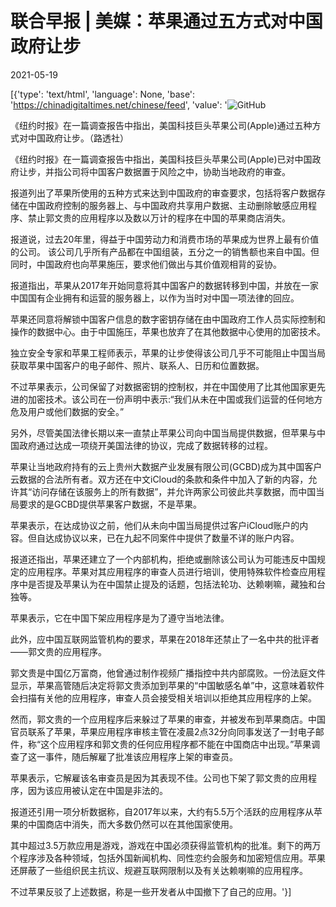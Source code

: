 # 联合早报 | 美媒：苹果通过五方式对中国政府让步

2021-05-19

[{'type': 'text/html', 'language': None, 'base': 'https://chinadigitaltimes.net/chinese/feed', 'value': '![GitHub](https://static.zaobao.com/s3fs-public/styles/article_large_full/public/2021-05/%E8%8B%B9%E6%9E%9Clg.jpg?t.PSTUaxKw3ccChNrEXXAdugu0mAVCin&amp;amp;itok=K3C9MhYG)

《纽约时报》在一篇调查报告中指出，美国科技巨头苹果公司(Apple)通过五种方式对中国政府让步。（路透社）

《纽约时报》在一篇调查报告中指出，美国科技巨头苹果公司(Apple)已对中国政府让步，并指公司将中国客户数据置于风险之中，协助当地政府的审查。

报道列出了苹果所使用的五种方式来达到中国政府的审查要求，包括将客户数据存储在中国政府控制的服务器上、与中国政府共享用户数据、主动删除敏感应用程序、禁止郭文贵的应用程序以及数以万计的程序在中国的苹果商店消失。

报道说，过去20年里，得益于中国劳动力和消费市场的苹果成为世界上最有价值的公司。 该公司几乎所有产品都在中国组装，五分之一的销售额也来自中国。但同时，中国政府也向苹果施压，要求他们做出与其价值观相背的妥协。

报道指出，苹果从2017年开始同意将其中国客户的数据转移到中国，并放在一家中国国有企业拥有和运营的服务器上，以作为当时对中国一项法律的回应。

苹果还同意将解锁中国客户信息的数字密钥存储在由中国政府工作人员实际控制和操作的数据中心。由于中国施压，苹果也放弃了在其他数据中心使用的加密技术。

独立安全专家和苹果工程师表示，苹果的让步使得该公司几乎不可能阻止中国当局获取苹果中国客户的电子邮件、照片、联系人、日历和位置数据。

不过苹果表示，公司保留了对数据密钥的控制权，并在中国使用了比其他国家更先进的加密技术。该公司在一份声明中表示:“我们从未在中国或我们运营的任何地方危及用户或他们数据的安全。”

另外，尽管美国法律长期以来一直禁止苹果公司向中国当局提供数据，但苹果与中国政府通过达成一项绕开美国法律的协议，完成了数据转移的过程。

苹果让当地政府持有的云上贵州大数据产业发展有限公司(GCBD)成为其中国客户云数据的合法所有者。双方还在中文iCloud的条款和条件中加入了新的内容，允许其“访问存储在该服务上的所有数据”，并允许两家公司彼此共享数据，而中国当局要求的是GCBD提供苹果客户数据，不是苹果。

苹果表示，在达成协议之前，他们从未向中国当局提供过客户iCloud账户的内容。但自达成协议以来，已在九起不同案件中提供了数量不详的账户内容。

报道还指出，苹果还建立了一个内部机构，拒绝或删除该公司认为可能违反中国规定的应用程序。苹果对其应用程序的审查人员进行培训，使用特殊软件检查应用程序中是否提及苹果认为在中国禁止提及的话题，包括法轮功、达赖喇嘛，藏独和台独等。

苹果表示，它在中国下架应用程序是为了遵守当地法律。

此外，应中国互联网监管机构的要求，苹果在2018年还禁止了一名中共的批评者——郭文贵的应用程序。 

郭文贵是中国亿万富商，他曾通过制作视频广播指控中共内部腐败。一份法庭文件显示，苹果高管随后决定将郭文贵添加到苹果的“中国敏感名单”中，这意味着软件会扫描有关他的应用程序，审查人员会接受相关培训以拒绝其应用程序的上架。

然而，郭文贵的一个应用程序后来躲过了苹果的审查，并被发布到苹果商店。中国官员联系了苹果，苹果应用程序审核主管在凌晨2点32分向同事发送了一封电子邮件，称“这个应用程序和郭文贵的任何应用程序都不能在中国商店中出现。”苹果调查了这一事件，随后解雇了批准该应用程序上架的审查员。

苹果表示，它解雇该名审查员是因为其表现不佳。公司也下架了郭文贵的应用程序，因为该应用被认定在中国是非法的。

报道还引用一项分析数据称，自2017年以来，大约有5.5万个活跃的应用程序从苹果的中国商店中消失，而大多数仍然可以在其他国家使用。

其中超过3.5万款应用是游戏，游戏在中国必须获得监管机构的批准。剩下的两万个程序涉及各种领域，包括外国新闻机构、同性恋约会服务和加密短信应用。苹果还屏蔽了一些组织民主抗议、规避互联网限制以及有关达赖喇嘛的应用程序。

不过苹果反驳了上述数据，称是一些开发者从中国撤下了自己的应用。'}]